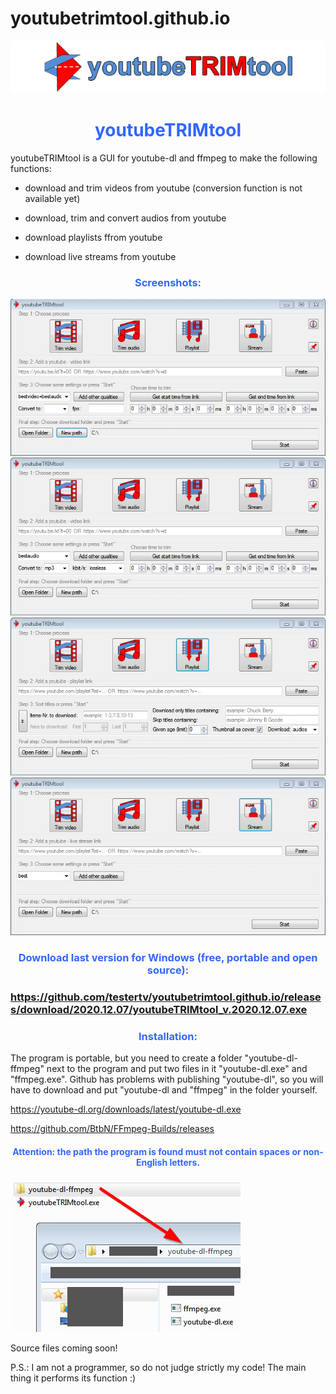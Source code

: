 # youtubetrimtool.github.io
<a href="https://github.com/testertv/tpdne.github.io"><img src="https://raw.githubusercontent.com/testertv/youtubetrimtool.github.io/main/images/top.jpg?raw=true" alt="test-pattern-152459-1280" border="0"></a>
<h1 style="text-align: center;"><span style="color: #3366ff;"><strong>youtubeTRIMtool</strong></span></h1>
youtubeTRIMtool is a GUI for youtube-dl and ffmpeg to make the following functions:

- download and trim videos from youtube (conversion function is not available yet)

- download, trim and convert audios from youtube

- download playlists ffrom youtube

- download live streams from youtube


<h3 style="text-align: center;"><span style="color: #3366ff;"><strong>Screenshots:</strong></span></h3>
<a href="https://github.com/testertv/tpdne.github.io"><img src="https://raw.githubusercontent.com/testertv/youtubetrimtool.github.io/main/images/1%20(4).jpg?raw=true" alt="test-pattern-152459-1280" border="0"></a>
<a href="https://github.com/testertv/tpdne.github.io"><img src="https://raw.githubusercontent.com/testertv/youtubetrimtool.github.io/main/images/1%20(3).jpg?raw=true" alt="test-pattern-152459-1280" border="0"></a>
<a href="https://github.com/testertv/tpdne.github.io"><img src="https://raw.githubusercontent.com/testertv/youtubetrimtool.github.io/main/images/1%20(2).jpg?raw=true" alt="test-pattern-152459-1280" border="0"></a>
<a href="https://github.com/testertv/tpdne.github.io"><img src="https://raw.githubusercontent.com/testertv/youtubetrimtool.github.io/main/images/1%20(1).jpg?raw=true" alt="test-pattern-152459-1280" border="0"></a>

<h3 style="text-align: center;"><span style="color: #3366ff;"><strong>Download last version for Windows (free, portable and open source):</strong></span></h3>
<h3><span style="text-decoration: underline;"><strong>https://github.com/testertv/youtubetrimtool.github.io/releases/download/2020.12.07/youtubeTRIMtool_v.2020.12.07.exe</strong></span></h3>

<h3 style="text-align: center;"><span style="color: #3366ff;"><strong>Installation:</strong></span></h3>
The program is portable, but you need to create a folder "youtube-dl-ffmpeg" next to the program and put two files in it "youtube-dl.exe" and "ffmpeg.exe". Github has problems with publishing "youtube-dl", so you will have to download and put "youtube-dl and "ffmpeg" in the folder yourself. 

https://youtube-dl.org/downloads/latest/youtube-dl.exe

https://github.com/BtbN/FFmpeg-Builds/releases

<h4 style="text-align: center;"><span style="color: #3366ff;"><strong>Attention: the path the program is found must not contain spaces or non-English letters.</strong></span></h4>

<a href="https://github.com/testertv/tpdne.github.io"><img src="https://raw.githubusercontent.com/testertv/youtubetrimtool.github.io/main/images/install.jpg?raw=true" alt="test-pattern-152459-1280" border="0"></a>

Source files coming soon!

P.S.: I am not a programmer, so do not judge strictly my code! The main thing it performs its function :)
